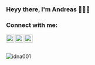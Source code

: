 ### Heyy there, I'm Andreas 🙋🏼‍♂️

### Connect with me:

[<img align="left" alt="idna001 | Twitter" width="22px" src="https://cdn.jsdelivr.net/npm/simple-icons@v3/icons/twitter.svg" />][twitter]
[<img align="left" alt="idna001 | LinkedIn" width="22px" src="https://cdn.jsdelivr.net/npm/simple-icons@v3/icons/linkedin.svg" />][linkedin]
[<img align="left" alt="idna001 | Instagram" width="22px" src="https://cdn.jsdelivr.net/npm/simple-icons@v3/icons/instagram.svg" />][instagram]

<br />
<br />
<br />

<img alt="idna001" align="center"  src="https://github-readme-stats.vercel.app/api?username=idna001&show_icons=true&count_private=true" />


[twitter]: https://twitter.com/idna001
[instagram]: https://instagram.com/idna001
[linkedin]: https://www.linkedin.com/in/andreas-voelker/
